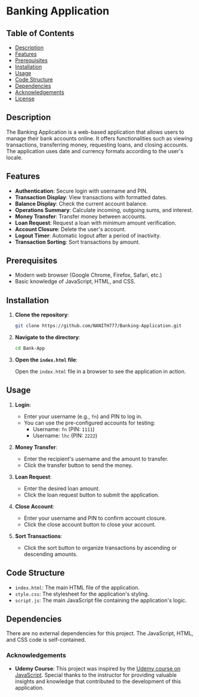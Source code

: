 # Banking Application

## Table of Contents

- [Description](#description)
- [Features](#features)
- [Prerequisites](#prerequisites)
- [Installation](#installation)
- [Usage](#usage)
- [Code Structure](#code-structure)
- [Dependencies](#dependencies)
- [Acknowledgements](#Acknowledgements)
- [License](#license)

## Description

The Banking Application is a web-based application that allows users to manage their bank accounts online. It offers functionalities such as viewing transactions, transferring money, requesting loans, and closing accounts. The application uses date and currency formats according to the user's locale.

## Features

- **Authentication**: Secure login with username and PIN.
- **Transaction Display**: View transactions with formatted dates.
- **Balance Display**: Check the current account balance.
- **Operations Summary**: Calculate incoming, outgoing sums, and interest.
- **Money Transfer**: Transfer money between accounts.
- **Loan Request**: Request a loan with minimum amount verification.
- **Account Closure**: Delete the user's account.
- **Logout Timer**: Automatic logout after a period of inactivity.
- **Transaction Sorting**: Sort transactions by amount.

## Prerequisites

- Modern web browser (Google Chrome, Firefox, Safari, etc.)
- Basic knowledge of JavaScript, HTML, and CSS.

## Installation

1. **Clone the repository**:

   ```bash
   git clone https://github.com/NANITH777/Banking-Application.git
   ```

2. **Navigate to the directory**:

   ```bash
   cd Bank-App
   ```

3. **Open the `index.html` file**:

   Open the `index.html` file in a browser to see the application in action.

## Usage

1. **Login**:

   - Enter your username (e.g., `fn`) and PIN to log in.
   - You can use the pre-configured accounts for testing:
     - Username: `fn` (PIN: `1111`)
     - Username: `lhc` (PIN: `2222`)

2. **Money Transfer**:

   - Enter the recipient's username and the amount to transfer.
   - Click the transfer button to send the money.

3. **Loan Request**:

   - Enter the desired loan amount.
   - Click the loan request button to submit the application.

4. **Close Account**:

   - Enter your username and PIN to confirm account closure.
   - Click the close account button to close your account.

5. **Sort Transactions**:

   - Click the sort button to organize transactions by ascending or descending amounts.

## Code Structure

- `index.html`: The main HTML file of the application.
- `style.css`: The stylesheet for the application's styling.
- `script.js`: The main JavaScript file containing the application's logic.

## Dependencies

There are no external dependencies for this project. The JavaScript, HTML, and CSS code is self-contained.

### Acknowledgements

- **Udemy Course**: This project was inspired by the [Udemy course on JavaScript](https://www.udemy.com/share/101WeY3@lYNIT8YI9vLYSHtIilYx6ZUxBPyX-SEMuJ6j0tPuKGQ6N5XL5OacYiJNtgx7_mNnDA==/). Special thanks to the instructor for providing valuable insights and knowledge that contributed to the development of this application.
